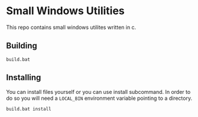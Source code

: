 # Small Windows Utilities

This repo contains small windows utilites written in c.

## Building

```batch
build.bat
```

## Installing

You can install files yourself or you can use install subcommand. In order to do so you will need a `LOCAL_BIN` environment variable pointing to a directory.

```sh
build.bat install
```
